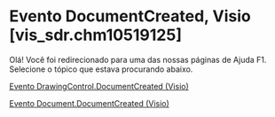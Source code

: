 
# Evento DocumentCreated, Visio [vis_sdr.chm10519125]

Olá! Você foi redirecionado para uma das nossas páginas de Ajuda F1. Selecione o tópico que estava procurando abaixo.

[Evento DrawingControl.DocumentCreated (Visio)](http://msdn.microsoft.com/library/f3640d72-cf6b-f08a-4d97-4f071a386358%28Office.15%29.aspx)

[Evento Document.DocumentCreated (Visio)](http://msdn.microsoft.com/library/5d5c0c99-fce1-13fb-a2e1-98f829784ee6%28Office.15%29.aspx)

